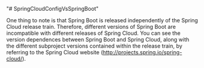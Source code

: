 "# SpringCloudConfigVsSpringBoot" 

One thing to note is that Spring Boot is released independently of the Spring Cloud release train. Therefore, different versions of Spring
Boot are incompatible with different releases of Spring Cloud. You can see the version dependences between
Spring Boot and Spring Cloud, along with the different subproject versions contained within the release train, by referring to the Spring
Cloud website (http://projects.spring.io/spring-cloud/).
